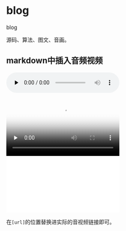 # blog

blog

源码、算法、图文、音画。

## markdown中插入音频视频

​<audio id="audio" controls="" preload="none">
    <source id="mp3" src="[url]">
</audio>

<video id="video" controls="" preload="none" poster="[image url]">
    <source id="mp4" src="[url]" type="video/mp4">
</video>

<iframe src="[url]" scrolling="no" frameborder="no" framespacing="0" allowfullscreen="true">
</iframe>

在`[url]`的位置替换进实际的音视频链接即可。
